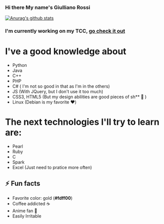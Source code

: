 ### Hi there My name's Giulliano Rossi
[![Anurag's github stats](https://github-readme-stats.vercel.app/api?username=GiullianoRossi1987&theme=darcula)](https://github.com/anuraghazra/github-readme-stats)
### I'm currently working on my TCC, [ go check it out ](https://github.com/GiullianoRossi1987/lpgp-new)
# I've a good knowledge about
- Python
- Java
- C++
- PHP
- C# ( I'm not so good in that as I'm in the others)
- JS (With JQuery, but I don't use it too much)
- CSS3, HTML5 (But my design abilities are good pieces of sh** :hankey: )
- Linux (Debian is my favorite :heart:)

# The next technologies I'll try to learn are:
- Pearl
- Ruby
- C
- Spark
- Excel (Just need to pratice more often)

## :zap: Fun facts
- Favorite color: gold (**#fdff00**)
- Coffee addicted :coffee:
- Anime fan :japanese_goblin:
- Easily Irritable


<!--
**GiullianoRossi1987/GiullianoRossi1987** is a ✨ _special_ ✨ repository because its `README.md` (this file) appears on your GitHub profile.

Here are some ideas to get you started:

- 🔭 I’m currently working on ...
- 🌱 I’m currently learning ...
- 👯 I’m looking to collaborate on ...
- 🤔 I’m looking for help with ...
- 💬 Ask me about ...
- 📫 How to reach me: ...
- 😄 Pronouns: ...
- ⚡ Fun fact: ...
-->
